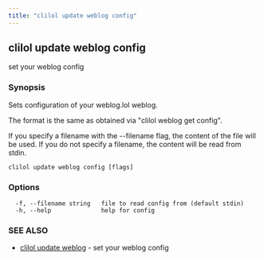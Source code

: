```yaml
---
title: "clilol update weblog config"
---
```

## clilol update weblog config

set your weblog config

### Synopsis

Sets configuration of your weblog.lol weblog.

The format is the same as obtained via "clilol weblog get config".

If you specify a filename with the --filename flag, the content of the file
will be used. If you do not specify a filename, the content will be read
from stdin.

```
clilol update weblog config [flags]
```

### Options

```
  -f, --filename string   file to read config from (default stdin)
  -h, --help              help for config
```

### SEE ALSO

* [clilol update weblog](clilol_update_weblog.md)	 - set your weblog config


